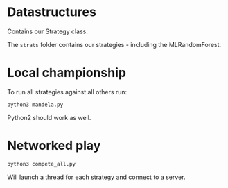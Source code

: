 
# Datastructures

Contains our Strategy class.

The `strats` folder contains our strategies - including the
MLRandomForest.

# Local championship

To run all strategies against all others run:

    python3 mandela.py

Python2 should work as well.

# Networked play

    python3 compete_all.py

Will launch a thread for each strategy and connect to a server.